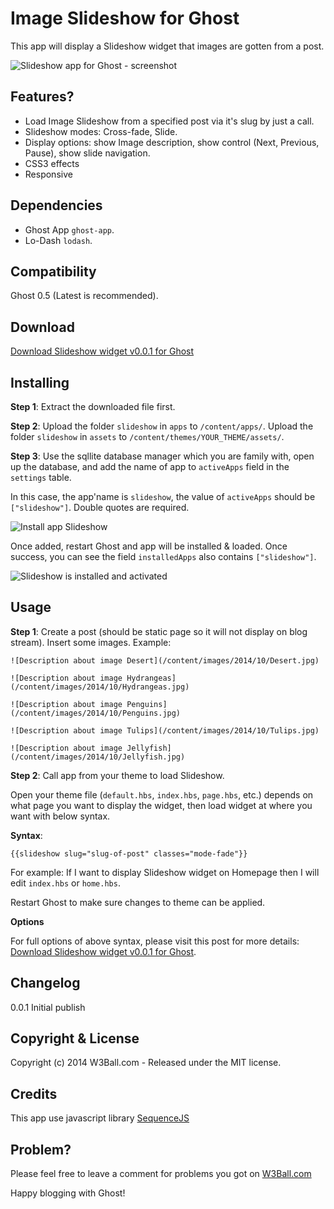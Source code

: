 # Image Slideshow for Ghost

This app will display a Slideshow widget that images are gotten from a post.


![Slideshow app for Ghost - screenshot](http://w3ball.com/content/images/2014/11/slideshow-screenshot.jpg)


## Features?
+ Load Image Slideshow from a specified post via it's slug by just a call.
+ Slideshow modes: Cross-fade, Slide.
+ Display options: show Image description, show control (Next, Previous, Pause), show slide navigation.
+ CSS3 effects
+ Responsive


## Dependencies
+ Ghost App `ghost-app`.
+ Lo-Dash `lodash`.


## Compatibility

Ghost 0.5 (Latest is recommended).


## Download

[Download Slideshow widget v0.0.1 for Ghost](http://w3ball.com/download-a-slideshow-widget-for-your-ghost-blog-why-not/)


## Installing

**Step 1**: Extract the downloaded file first.

**Step 2**: Upload the folder `slideshow` in `apps` to `/content/apps/`. Upload the folder `slideshow` in `assets` to `/content/themes/YOUR_THEME/assets/`.

**Step 3**:
Use the sqllite database manager which you are family with, open up the database, and add the name of app to `activeApps` field in the `settings` table.

In this case, the app'name is `slideshow`, the value of `activeApps` should be `["slideshow"]`. Double quotes are required.

![Install app Slideshow](http://w3ball.com/content/images/2014/11/slideshow-install-up.png)

Once added, restart Ghost and app will be installed & loaded. Once success, you can see the field `installedApps` also contains `["slideshow"]`.

![Slideshow is installed and activated](http://w3ball.com/content/images/2014/11/slideshow-install-ok-up.png)



## Usage

**Step 1**: Create a post (should be static page so it will not display on blog stream). Insert some images. Example:

    ![Description about image Desert](/content/images/2014/10/Desert.jpg) 
    
    ![Description about image Hydrangeas](/content/images/2014/10/Hydrangeas.jpg)

    ![Description about image Penguins](/content/images/2014/10/Penguins.jpg)

    ![Description about image Tulips](/content/images/2014/10/Tulips.jpg)

    ![Description about image Jellyfish](/content/images/2014/10/Jellyfish.jpg)


**Step 2**: Call app from your theme to load Slideshow.

Open your theme file (`default.hbs`, `index.hbs`, `page.hbs`, etc.) depends on what page you want to display the widget, then load widget at where you want with below syntax.

**Syntax**: 

    {{slideshow slug="slug-of-post" classes="mode-fade"}}

For example: If I want to display Slideshow widget on Homepage then I will edit `index.hbs` or `home.hbs`. 

Restart Ghost to make sure changes to theme can be applied.

**Options**

For full options of above syntax, please visit this post for more details: [Download Slideshow widget v0.0.1 for Ghost](http://w3ball.com/download-a-slideshow-widget-for-your-ghost-blog-why-not/).

## Changelog
0.0.1 Initial publish

## Copyright & License

Copyright (c) 2014 W3Ball.com - Released under the MIT license.


## Credits
This app use javascript library [SequenceJS](http://sequencejs.com/)


## Problem?
Please feel free to leave a comment for problems you got on [W3Ball.com](http://w3ball.com/download-a-slideshow-widget-for-your-ghost-blog-why-not/)

Happy blogging with Ghost!
